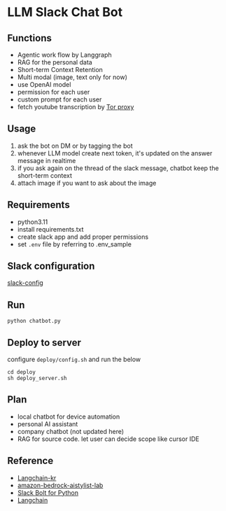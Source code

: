 # LLM Slack Chat Bot


## Functions
- Agentic work flow by Langgraph
- RAG for the personal data
- Short-term Context Retention
- Multi modal (image, text only for now)
- use OpenAI model
- permission for each user
- custom prompt for each user
- fetch youtube transcription by [Tor proxy](https://www.torproject.org/)



## Usage
1. ask the bot on DM or by tagging the bot
2. whenever LLM model create next token, it's updated on the answer message in realtime
3. if you ask again on the thread of the slack message, chatbot keep the short-term context
4. attach image if you want to ask about the image

## Requirements
- python3.11
- install requirements.txt
- create slack app and add proper permissions
- set `.env` file by referring to .env_sample

## Slack configuration
[slack-config](slack-config.md)

## Run
```shell
python chatbot.py
```

## Deploy to server
configure `deploy/config.sh` and run the below

```shell
cd deploy
sh deploy_server.sh
```

## Plan
- local chatbot for device automation
- personal AI assistant
- company chatbot (not updated here)
- RAG for source code. let user can decide scope like cursor IDE 


## Reference
- [Langchain-kr](https://github.com/teddylee777/langchain-kr)
- [amazon-bedrock-aistylist-lab](https://github.com/aws-samples/amazon-bedrock-aistylist-lab)
- [Slack Bolt for Python](https://tools.slack.dev/bolt-python/getting-started/)
- [Langchain](https://python.langchain.com/docs/introduction/)
